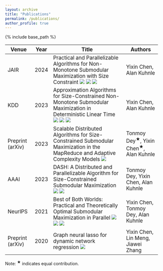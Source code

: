 ```yaml
---
layout: archive
title: "Publications"
permalink: /publications/
author_profile: true
---
```


<style scoped>
table {
  font-size: 17px;
}
</style>

{% include base_path %}


|Venue |Year | Title |Authors|
|----|----|----|----|
|JAIR|2024|Practical and Parallelizable Algorithms for Non-Monotone Submodular Maximization with Size Constraint <a href="https://jair.org/index.php/jair/article/view/14323" target="_blank"><img src="https://img.shields.io/badge/link-blue?style=flat-square"></a> <a href="https://arxiv.org/abs/2009.01947" target="_blank"><img src="https://img.shields.io/badge/arXiv-green?style=flat-square"></a> <a href="https://gitlab.com/luciacyx/nm-adaptive-code.git" target="_blank"><img src="https://img.shields.io/badge/code-gray?style=flat-square"></a>|Yixin Chen, Alan Kuhnle|
|KDD| 2023| Approximation Algorithms for Size-Constrained Non-Monotone Submodular Maximization in Deterministic Linear Time <a href="https://dl.acm.org/doi/abs/10.1145/3580305.3599259" target="_blank"><img src="https://img.shields.io/badge/link-blue?style=flat-square"></a> <a href="https://arxiv.org/abs/2104.06873" target="_blank"><img src="https://img.shields.io/badge/arXiv-green?style=flat-square"></a> <a href="https://gitlab.com/luciacyx/dtm-linear-code.git" target="_blank"><img src="https://img.shields.io/badge/code-gray?style=flat-square"></a>| Yixin Chen, Alan Kuhnle|
|Preprint (arXiv)|2023|Scalable Distributed Algorithms for Size-Constrained Submodular Maximization in the MapReduce and Adaptive Complexity Models <a href="https://arxiv.org/abs/2206.09563" target="_blank"><img src="https://img.shields.io/badge/arXiv-green?style=flat-square"></a>|Tonmoy Dey<sup>&#9733;</sup>, Yixin Chen<sup>&#9733;</sup>, Alan Kuhnle|
|AAAI|2023|DASH: A Distributed and Parallelizable Algorithm for Size-Constrained Submodular Maximization<a href="https://ojs.aaai.org/index.php/AAAI/article/view/25508" target="_blank"><img src="https://img.shields.io/badge/link-blue?style=flat-square"></a> <a href="https://arxiv.org/abs/2206.09563" target="_blank"><img src="https://img.shields.io/badge/arXiv-green?style=flat-square"></a>|Tonmoy Dey, Yixin Chen, Alan Kuhnle|
|NeurIPS|2021|Best of Both Worlds: Practical and Theoretically Optimal Submodular Maximization in Parallel <a href="https://proceedings.neurips.cc/paper/2021/hash/d63fbf8c3173730f82b150c5ef38b8ff-Abstract.html" target="_blank"><img src="https://img.shields.io/badge/link-blue?style=flat-square"></a> <a href="https://arxiv.org/abs/2111.07917" target="_blank"><img src="https://img.shields.io/badge/arXiv-green?style=flat-square"></a> <a href="https://gitlab.com/deytonmoy000/submodular-bestofbothworlds" target="_blank"><img src="https://img.shields.io/badge/code-gray?style=flat-square"></a>|Yixin Chen, Tonmoy Dey, Alan Kuhnle|
|Preprint (arXiv)|2020|Graph neural lasso for dynamic network regression <a href="https://arxiv.org/abs/1907.11114" target="_blank"><img src="https://img.shields.io/badge/arXiv-green?style=flat-square"></a>|Yixin Chen, Lin Meng, Jiawei Zhang|

<p>Note: <sup>&#9733;</sup> indicates equal contribution.



